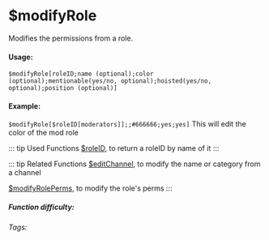 # $modifyRole
Modifies the permissions from a role. 

#### Usage: 
`$modifyRole[roleID;name (optional);color (optional);mentionable(yes/no, optional);hoisted(yes/no, optional);position (optional)]`

#### Example:
`$modifyRole[$roleID[moderators]];;#666666;yes;yes]`
This will edit the color of the mod role

::: tip Used Functions
[$roleID](../Role/roleID.md), to return a roleID by name of it
:::

::: tip Related Functions
[$editChannel](../Channel/editChannel.md), to modify the name or category from a channel

[$modifyRolePerms](../Role/modifyRolePerms.md), to modify the role's perms
:::


##### Function difficulty: <Badge type="tip" text="Medium" vertical="middle" /> 
###### Tags: <Badge type="tip" text="Role" vertical="middle" /> <Badge type="tip" text="edit" vertical="middle" /> <Badge type="tip" text="modify role" vertical="middle" /> <Badge type="tip" text="edit role" vertical="middle" /> <Badge type="tip" text="change role name" vertical="middle" /> 